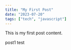 ```yaml
---
title: "My First Post"
date: "2023-07-20"
tags: ["tech", "javascript"]
---
```


This is my first post content.

post1 test
